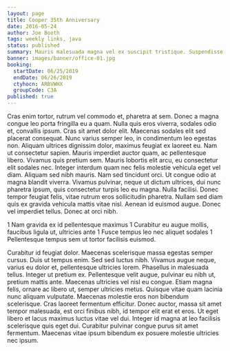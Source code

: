 ```yaml
---
layout: page
title: Cooper 35th Anniversary
date: 2016-05-24
author: Joe Booth
tags: weekly links, java
status: published
summary: Mauris malesuada magna vel ex suscipit tristique. Suspendisse.
banner: images/banner/office-01.jpg
booking:
  startDate: 06/25/2019
  endDate: 06/26/2019
  ctyhocn: ARBVWHX
  groupCode: C3A
published: true
---
```

Cras enim tortor, rutrum vel commodo et, pharetra at sem. Donec a magna congue leo porta fringilla eu a quam. Nulla quis eros viverra, sodales odio et, convallis ipsum. Cras sit amet dolor elit. Maecenas sodales elit sed placerat consequat. Nunc varius semper leo, in condimentum leo egestas non. Aliquam ultrices dignissim dolor, maximus feugiat ex laoreet eu. Nam ut consectetur sapien. Mauris imperdiet auctor quam, ac pellentesque libero. Vivamus quis pretium sem. Mauris lobortis elit arcu, eu consectetur elit sodales nec.
Integer interdum quam nec felis molestie vehicula eget vel diam. Aliquam sed nibh mauris. Nam sed tincidunt orci. Ut congue odio at magna blandit viverra. Vivamus pulvinar, neque ut dictum ultrices, dui nunc pharetra ipsum, quis consectetur turpis leo eu magna. Nulla facilisi. Donec tempor feugiat felis, vitae rutrum eros sollicitudin pharetra. Nullam sed diam quis ex gravida vehicula mattis vitae nisl. Aenean id euismod augue. Donec vel imperdiet tellus. Donec at orci nibh.

1 Nam gravida ex id pellentesque maximus
1 Curabitur eu augue mollis, faucibus ligula ut, ultricies ante
1 Fusce tempus leo nec aliquet sodales
1 Pellentesque tempus sem ut tortor facilisis euismod.

Curabitur id feugiat dolor. Maecenas scelerisque massa egestas semper cursus. Duis ut tempus enim. Sed sed luctus nibh. Vivamus augue neque, varius eu dolor et, pellentesque ultricies lorem. Phasellus in malesuada tellus. Integer ut pretium ex. Pellentesque velit augue, pulvinar eu nibh ut, pretium mattis ante. Maecenas ultricies vel nisl eu congue. Etiam magna felis, ornare ac libero ut, semper ultricies metus.
Quisque vitae quam lacinia nunc aliquam vulputate. Maecenas molestie eros non bibendum scelerisque. Cras laoreet fermentum efficitur. Donec auctor, massa sit amet tempor malesuada, est orci finibus nibh, id tempor elit erat et eros. Ut eget libero et lacus maximus luctus vitae vel dui. Integer id magna at leo facilisis scelerisque quis eget dui. Curabitur pulvinar congue purus sit amet fermentum. Maecenas vitae ipsum bibendum ex posuere molestie ultricies nec ipsum.
